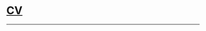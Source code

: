 # [CV](https://github.com/3530385/CV/blob/main/Шевченко%20Евгений%20Александрович%20(1).pdf)


-----------
